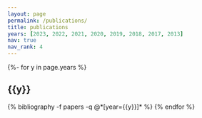```yaml
---
layout: page
permalink: /publications/
title: publications
years: [2023, 2022, 2021, 2020, 2019, 2018, 2017, 2013]
nav: true
nav_rank: 4
---
```

<!-- _pages/publications.md -->

<div class="publications">

{%- for y in page.years %}
  <h2 class="year">{{y}}</h2>
  {% bibliography -f papers -q @*[year={{y}}]* %}
{% endfor %}

</div>
